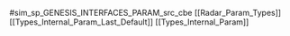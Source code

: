 #sim_sp_GENESIS_INTERFACES_PARAM_src_cbe
[[Radar_Param_Types]]
[[Types_Internal_Param_Last_Default]]
[[Types_Internal_Param]]
